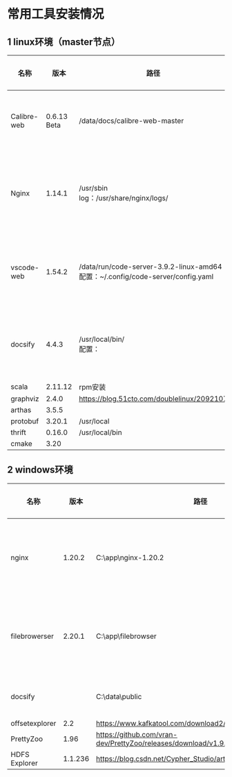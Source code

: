 # 常用工具安装情况

## 1 linux环境（master节点）

| 名称        | 版本        | 路径                                                         | 自启动 | 启动命令                                         | 部署情况                                                     |
| ----------- | ----------- | ------------------------------------------------------------ | ------ | ------------------------------------------------ | ------------------------------------------------------------ |
| Calibre-web | 0.6.13 Beta | /data/docs/calibre-web-master                                | 否     | start.sh<br />nohup python3 ./cps.py > cps.log & | IP：101<br />端口：<br />- 内网：8083<br />- 外网: [4500](http://182.87.223.144:4500/) |
| Nginx       | 1.14.1      | /usr/sbin<br />log：/usr/share/nginx/logs/                   | 是     | systemctrl start nginx                           | IP：101，103<br />端口：80及各个服务暴露的端口               |
| vscode-web  | 1.54.2      | /data/run/code-server-3.9.2-linux-amd64<br />配置：~/.config/code-server/config.yaml | 是     | nohup code-server &                              | IP：101<br />端口：<br />- 内部端口：8000<br />- 外部端口：[80](http://182.87.223.144/) |
| docsify     | 4.4.3       | /usr/local/bin/<br />配置：                                  |        | nohup docsify serve /data/docs/public &          | IP：101<br />-内部端口：3000<br />- 外部端口：[80/docs](http://182.87.223.144/docs) |
| scala       | 2.11.12     | rpm安装                                                      |        | scala                                            |                                                              |
| graphviz    | 2.4.0       | https://blog.51cto.com/doublelinux/2092107                   |        | dot                                              |                                                              |
| arthas      | 3.5.5       |                                                              |        | arthas                                           |                                                              |
| protobuf    | 3.20.1      | /usr/local                                                   |        |                                                  |                                                              |
| thrift      | 0.16.0      | /usr/local/bin                                               |        |                                                  |                                                              |
| cmake       | 3.20        |                                                              |        |                                                  |                                                              |

## 2 windows环境

| 名称           | 版本    | 路径                                                         | 服务化 | 相关命令                                  | 部署情况                              |
| -------------- | ------- | ------------------------------------------------------------ | ------ | ----------------------------------------- | ------------------------------------- |
| nginx          | 1.20.2  | C:\app\nginx-1.20.2                                          | 是     | 启动：winsw start  <br />停止：winsw stop | 端口：80                              |
| filebrowerser  | 2.20.1  | C:\app\filebrowser                                           | 是     | 启动：winsw start  <br />停止：winsw stop | 外网：file.iotop.xyz <br />内网：8080 |
| docsify        |         | C:\data\public                                               | 否     | 直接在nginx配置                           | 外网：iotop.xyz                       |
| offsetexplorer | 2.2     | https://www.kafkatool.com/download2/offsetexplorer_64bit.exe |        |                                           |                                       |
| PrettyZoo      | 1.96    | https://github.com/vran-dev/PrettyZoo/releases/download/v1.9.6/prettyZoo-win.msi |        |                                           |                                       |
| HDFS Explorer  | 1.1.236 | https://blog.csdn.net/Cypher_Studio/article/details/108605917 |        |                                           |                                       |



